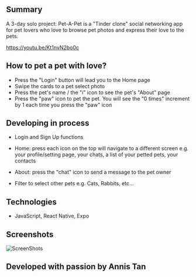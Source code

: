 ## Summary

A 3-day solo project: Pet-A-Pet is a "Tinder clone" social networking app for pet lovers who love to browse pet photos and express their love to the pets.

https://youtu.be/Kt1nvN2bo0c


## How to pet a pet with love?

- Press the "Login" button will lead you to the Home page
- Swipe the cards to a pet select photo
- Press the pet's name / the "i" icon to see the pet's "About" page
- Press the "paw" icon to pet the pet. You will see the "0 times" increment by 1 each time you press the "paw" icon

## Developing in process

* Login and Sign Up functions

* Home: press each icon on the top will navigate to a different screen e.g. your profile/setting page, your chats, a list of your petted pets, your contacts

* About: press the "chat" icon to send a message to the pet owner

* Filter to select other pets e.g. Cats, Rabbits, etc...

## Technologies
- JavaScript, React Native, Expo

## Screenshots
![ScreenShots](https://user-images.githubusercontent.com/64669206/100396723-24371180-3014-11eb-934b-0198d41f6e69.png)


## Developed with passion by Annis Tan

